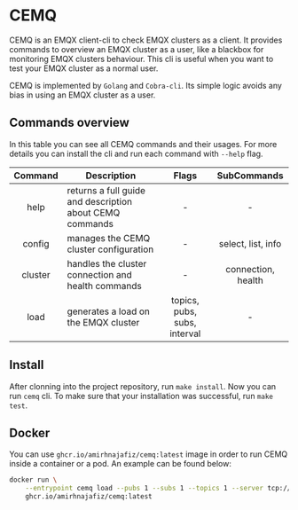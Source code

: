 # CEMQ

CEMQ is an EMQX client-cli to check EMQX clusters as a client. It provides commands to overview an EMQX
cluster as a user, like a blackbox for monitoring EMQX clusters behaviour. This cli is useful when you want to test your EMQX cluster as a normal user.

CEMQ is implemented by `Golang` and `Cobra-cli`. Its simple logic avoids any bias in using an EMQX cluster
as a user.

## Commands overview

In this table you can see all CEMQ commands and their usages. For more details you can install the cli and run each command with `--help` flag.

| Command | Description | Flags | SubCommands |
|:-------------:|------------------|:-----:|:---------------------:|
| help | returns a full guide and description about CEMQ commands | - | - |
| config | manages the CEMQ cluster configuration | - | select, list, info |
| cluster | handles the cluster connection and health commands | - | connection, health |
| load | generates a load on the EMQX cluster | topics, pubs, subs, interval | - |

## Install

After clonning into the project repository, run `make install`. Now you can run `cemq` cli. To make sure that your installation was successful, run `make test`.

## Docker

You can use `ghcr.io/amirhnajafiz/cemq:latest` image in order to run CEMQ inside a container or a pod.
An example can be found below:

```sh
docker run \
    --entrypoint cemq load --pubs 1 --subs 1 --topics 1 --server tcp://0.0.0.0:1883 \
    ghcr.io/amirhnajafiz/cemq:latest
```

